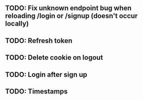 ## TODO: Fix unknown endpoint bug when reloading /login or /signup (doesn't occur locally)
## TODO: Refresh token
## TODO: Delete cookie on logout
## TODO: Login after sign up
## TODO: Timestamps